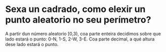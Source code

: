# Sexa un cadrado, como elexir un punto aleatorio no seu perímetro?

A partir dun número aleatorio [0,3), coa parte enteira decidimos
sobre que lado estará o punto: 0-N, 1-S, 2-W, 3-E. Coa parte decimal,
a qué altura dese lado estará o punto. 
